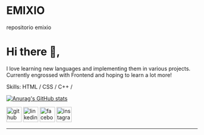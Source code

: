 # EMIXIO
repositorio emixio

# Hi there 👋, 


I love learning new languages and implementing them in various projects. Currently engrossed with Frontend and hoping to learn a lot more!

Skills: HTML / CSS / C++ /

[![Anurag's GitHub stats](https://github-readme-stats.vercel.app/api?username=EMIXIIO)](https://github.com/anuraghazra/github-readme-stats)




[<img src='https://cdn.jsdelivr.net/npm/simple-icons@3.0.1/icons/github.svg' alt='github' height='40'>](https://github.com/EMIXIIO)  [<img src='https://cdn.jsdelivr.net/npm/simple-icons@3.0.1/icons/linkedin.svg' alt='linkedin' height='40'>](https://mx.linkedin.com/in/emilio-david-hernandez-torres-6296a4267)  [<img src='https://cdn.jsdelivr.net/npm/simple-icons@3.0.1/icons/facebook.svg' alt='facebook' height='40'>](https://www.facebook.com/https://www.facebook.com/sayantani.deb2)  [<img src='https://cdn.jsdelivr.net/npm/simple-icons@3.0.1/icons/instagram.svg' alt='instagram' height='40'>](https://www.instagram.com/https://www.instagram.com/ringarde.bish//) 

------

